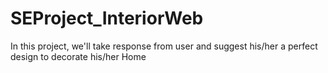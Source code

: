 # SEProject_InteriorWeb
In this project, we'll take response from user and suggest his/her a perfect design to decorate his/her Home
